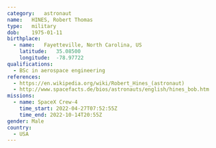 ```yaml
---
category:	astronaut
name:	HINES, Robert Thomas
type:	military
dob:	1975-01-11
birthplace:
  - name:	Fayetteville, North Carolina, US
    latitude:	35.08500
    longitude:	-78.97722
qualifications:
  - BSc in aerospace engineering
references:
  - https://en.wikipedia.org/wiki/Robert_Hines_(astronaut)
  - http://www.spacefacts.de/bios/astronauts/english/hines_bob.htm
missions:
  - name: SpaceX Crew-4
    time_start:	2022-04-27T07:52:55Z
	time_end: 2022-10-14T20:55Z
gender:	Male
country:
  - USA
---
```

